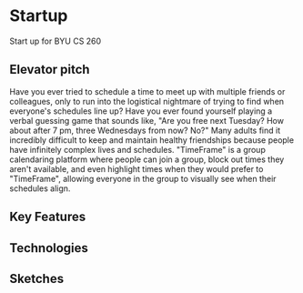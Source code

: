 # Startup
Start up for BYU CS 260

## Elevator pitch
Have you ever tried to schedule a time to meet up with multiple friends or colleagues, only to run into the logistical nightmare of trying to find when everyone's schedules line up? Have you ever found yourself playing a verbal guessing game that sounds like, "Are you free next Tuesday? How about after 7 pm, three Wednesdays from now? No?" Many adults find it incredibly difficult to keep and maintain healthy friendships because people have infinitely complex lives and schedules. "TimeFrame" is a group calendaring platform where people can join a group, block out times they aren't available, and even highlight times when they would prefer to "TimeFrame", allowing everyone in the group to visually see when their schedules align.

## Key Features

## Technologies

## Sketches